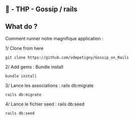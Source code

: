 
##  :gem: - THP - Gossip / rails



##   What do ?

Comment runner notre magnifique application :  

1/ Clone from here
```
git clone https://github.com/vdepetigny/Gossip_on_Rails
```

2/ Add gems : Bundle install
```
bundle install
```

3/ Lance les associations : rails db:migrate  
```
rails db:migrate
```

4/ Lance le fichier seed : rails db:seed  
```
rails db:seed
```